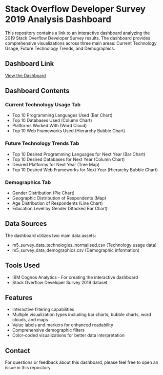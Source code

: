 # Stack Overflow Developer Survey 2019 Analysis Dashboard

This repository contains a link to an interactive dashboard analyzing the 2019 Stack Overflow Developer Survey results. The dashboard provides comprehensive visualizations across three main areas: Current Technology Usage, Future Technology Trends, and Demographics.

## Dashboard Link

[View the Dashboard](https://us3.ca.analytics.ibm.com/bi/?perspective=dashboard&pathRef=.my_folders%2FCapstone-Dashboard-Survey&action=view&mode=dashboard&subView=model00000193ac0feb65_00000001)

## Dashboard Contents

### Current Technology Usage Tab
- Top 10 Programming Languages Used (Bar Chart)
- Top 10 Databases Used (Column Chart)
- Platforms Worked With (Word Cloud)
- Top 10 Web Frameworks Used (Hierarchy Bubble Chart)

### Future Technology Trends Tab
- Top 10 Desired Programming Languages for Next Year (Bar Chart)
- Top 10 Desired Databases for Next Year (Column Chart)
- Desired Platforms for Next Year (Tree Map)
- Top 10 Desired Web Frameworks for Next Year (Hierarchy Bubble Chart)

### Demographics Tab
- Gender Distribution (Pie Chart)
- Geographic Distribution of Respondents (Map)
- Age Distribution of Respondents (Line Chart)
- Education Level by Gender (Stacked Bar Chart)

## Data Sources
The dashboard utilizes two main data assets:
- m5_survey_data_technologies_normalised.csv (Technology usage data)
- m5_survey_data_demographics.csv (Demographic information)

## Tools Used
- IBM Cognos Analytics - For creating the interactive dashboard
- Stack Overflow Developer Survey 2019 dataset

## Features
- Interactive filtering capabilities
- Multiple visualization types including bar charts, bubble charts, word clouds, and maps
- Value labels and markers for enhanced readability
- Comprehensive demographic filters
- Color-coded visualizations for better data interpretation

## Contact

For questions or feedback about this dashboard, please feel free to open an issue in this repository.
